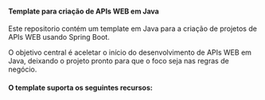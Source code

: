 #### Template para criação de APIs WEB em Java

Este repositorio contém um template em Java para a criação de projetos de APIs WEB usando Spring Boot.

O objetivo central é aceletar o início do desenvolvimento de APIs WEB em Java, deixando o projeto pronto para que o foco seja nas regras de negócio.

#### O template suporta os seguintes recursos:

